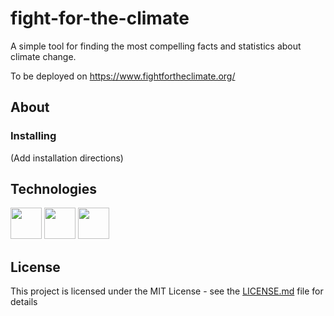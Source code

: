 # fight-for-the-climate

A simple tool for finding the most compelling facts and statistics about climate change.

To be deployed on https://www.fightfortheclimate.org/

## About

### Installing

(Add installation directions)

## Technologies
<img src="https://cdn.pixabay.com/photo/2015/04/23/17/41/node-js-736399_960_720.png" height="50">
<img src="https://live.staticflickr.com/3701/19224697601_6b600f21eb.jpg" height="50">
<img src="https://webassets.mongodb.com/_com_assets/cms/MongoDB_Logo_FullColorBlack_RGB-4td3yuxzjs.png" height="50">

## License

This project is licensed under the MIT License - see the [LICENSE.md](LICENSE.md) file for details

